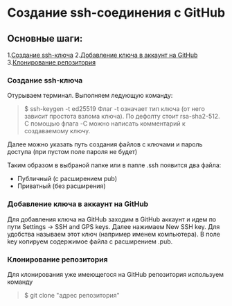 Создание ssh-соединения с GitHub
===============================

Основные шаги:
--------------

1.[Создание ssh-ключа](#ssh-make)
2.[Добавление ключа в аккаунт на GitHub](#ssh-add)
3.[Клонирование репозитория](#rep-clone)

### <a name = "ssh-make"></a> Создание ssh-ключа

Отурываем терминал. Выполняем ледующую команду:
>$ ssh-keygen -t ed25519 
Флаг -t означает тип ключа (от него зависит простота взлома ключа). По дефолту стоит rsa-sha2-512.
С помощью флага -C можно написать комментарий к создаваемому ключу.

Далее можно указать путь создания файлов с ключами и пароль доступа (при пустом поле пароля не будет)

Таким образом в выбраной папке или в папле .ssh появится два файла:
* Публичный (с расширением pub)
* Приватный (без расширения)

### <a name = "ssh-add"></a> Добавление ключа в аккаунт на GitHub

Для добавления ключа на GitHub заходим в GitHub аккаунт и идем по пути Settings -> SSH and GPS keys. Далее нажимаем New SSH key. Для удобства называем этот ключ (например именем компьютера). В поле key копируем содержимое файла с расширением .pub.

### <a name = "rep-clone"></a> Клонирование репозитория

Для клонирования уже имеющегося на GitHub репозитория используем команду
>$ git clone "адрес репозитория"
